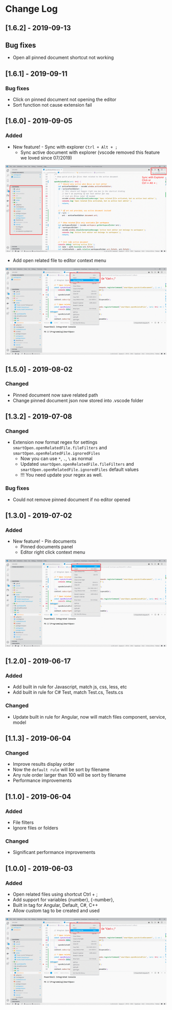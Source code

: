 # Change Log

## [1.6.2] - 2019-09-13

## Bug fixes

-   Open all pinned document shortcut not working

## [1.6.1] - 2019-09-11

### Bug fixes

-   Click on pinned document not opening the editor
-   Sort function not cause extension fail

## [1.6.0] - 2019-09-05

### Added

-   New feature! - Sync with explorer `Ctrl + Alt + ;`
    -   Sync active document with explorer (vscode removed this feature we loved since 07/2019)

<img src="https://raw.githubusercontent.com/SmarterTomato/SmartOpen/master/resources/img/readme/sync_active_document.gif" alt="Sync active document">

-   Add open related file to editor context menu

<img src="https://raw.githubusercontent.com/SmarterTomato/SmartOpen/master/resources/img/readme/open_related_documents.gif" alt="Open related documents">

## [1.5.0] - 2019-08-02

### Changed

-   Pinned document now save related path
-   Change pinned document json now stored into .vscode folder

## [1.3.2] - 2019-07-08

### Changed

-   Extension now format regex for settings `smartOpen.openRelatedFile.fileFilters` and `smartOpen.openRelatedFile.ignoredFiles`
    -   Now you can use `*`, `.`, `\` as normal
    -   Updated `smartOpen.openRelatedFile.fileFilters` and `smartOpen.openRelatedFile.ignoredFiles` default values
    -   !!! You need update your regex as well.

### Bug fixes

-   Could not remove pinned document if no editor opened

## [1.3.0] - 2019-07-02

### Added

-   New feature! - Pin documents
    -   Pinned documents panel
    -   Editor right click context menu

<img src="https://raw.githubusercontent.com/SmarterTomato/SmartOpen/master/resources/img/readme/pin_document.gif" alt="Pinned documents">

## [1.2.0] - 2019-06-17

### Added

-   Add built in rule for Javascript, match js, css, less, etc
-   Add built in rule for C# Test, match Test.cs, Tests.cs

### Changed

-   Update built in rule for Angular, now will match files component, service, model

## [1.1.3] - 2019-06-04

### Changed

-   Improve results display order
-   Now the `default rule` will be sort by filename
-   Any rule order larger than 100 will be sort by filename
-   Performance improvements

## [1.1.0] - 2019-06-04

### Added

-   File filters
-   Ignore files or folders

### Changed

-   Significant performance improvements

## [1.0.0] - 2019-06-03

### Added

-   Open related files using shortcut Ctrl + ;
-   Add support for variables {number}, {-number},
-   Built in tag for Angular, Default, C#, C++
-   Allow custom tag to be created and used

<img src="https://raw.githubusercontent.com/SmarterTomato/SmartOpen/master/resources/img/readme/open_related_documents.gif" alt="Open related documents">
